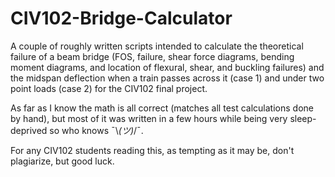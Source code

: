 # CIV102-Bridge-Calculator

A couple of roughly written scripts intended to calculate the theoretical failure of a beam bridge (FOS, failure, shear force diagrams, bending moment diagrams, and location of flexural, shear, and buckling failures) and the midspan deflection when a train passes across it (case 1) and under two point loads (case 2) for the CIV102 final project.


As far as I know the math is all correct (matches all test calculations done by hand), but most of it was written in a few hours while being very sleep-deprived so who knows ¯\\_(ツ)_/¯.

For any CIV102 students reading this, as tempting as it may be, don't plagiarize, but good luck.
